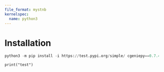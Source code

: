 ```yaml
---
file_format: mystnb
kernelspec:
  name: python3
---
```


# Installation

```python
python3 -m pip install -i https://test.pypi.org/simple/ cgeniepy==0.7.4
```

```{code-cell}
print("test")
```
